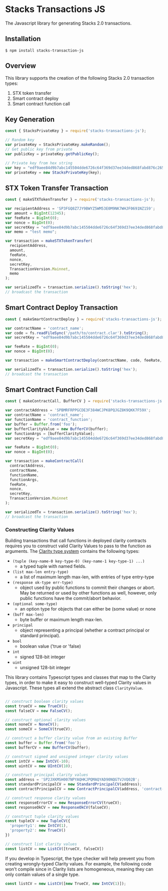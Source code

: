 # Stacks Transactions JS
The Javascript library for generating Stacks 2.0 transactions. 

## Installation

```
$ npm install stacks-transaction-js
```

## Overview
This library supports the creation of the following Stacks 2.0 transaction types:

1. STX token transfer
2. Smart contract deploy
3. Smart contract function call

## Key Generation
```javascript
const { StacksPrivateKey } = require('stacks-transactions-js');

// Random key
var privateKey = StacksPrivateKey.makeRandom();
// Get public key from private
var publicKey = privateKey.getPublicKey();

// Private key from hex string
var key = "edf9aee84d9b7abc145504dde6726c64f369d37ee34ded868fabd876c26570bc01";
var privateKey = new StacksPrivateKey(key);
```

## STX Token Transfer Transaction
```javascript
const { makeSTXTokenTransfer } = require('stacks-transactions-js');

var recipientAddress = 'SP3FGQ8Z7JY9BWYZ5WM53E0M9NK7WHJF0691NZ159';
var amount = BigInt(12345);
var feeRate = BigInt(0);
var nonce = BigInt(0);
var secretKey = "edf9aee84d9b7abc145504dde6726c64f369d37ee34ded868fabd876c26570bc01";
var memo = "test memo";

var transaction = makeSTXTokenTransfer(
  recipientAddress,
  amount,
  feeRate,
  nonce,
  secretKey,
  TransactionVersion.Mainnet,
  memo
);

var serializedTx = transaction.serialize().toString('hex');
// broadcast the transaction
```

## Smart Contract Deploy Transaction

```javascript
const { makeSmartContractDeploy } = require('stacks-transactions-js');

var contractName = 'contract_name';
var code = fs.readFileSync('/path/to/contract.clar').toString();
var secretKey = "edf9aee84d9b7abc145504dde6726c64f369d37ee34ded868fabd876c26570bc01";

var feeRate = BigInt(0);
var nonce = BigInt(0);

var transaction = makeSmartContractDeploy(contractName, code, feeRate, nonce, secretKey, TransactionVersion.Mainnet);

var serializedTx = transaction.serialize().toString('hex');
// broadcast the transaction
```

## Smart Contract Function Call

```javascript
const { makeContractCall, BufferCV } = require('stacks-transactions-js');

var contractAddress = 'SPBMRFRPPGCDE3F384WCJPK8PQJGZ8K9QKK7F59X';
var contractName = 'contract_name';
var functionName = 'contract_function';
var buffer = Buffer.from('foo');
var bufferClarityValue = new BufferCV(buffer);
var functionArgs = [bufferClarityValue];
var secretKey = "edf9aee84d9b7abc145504dde6726c64f369d37ee34ded868fabd876c26570bc01";

var feeRate = BigInt(0);
var nonce = BigInt(0);

var transaction = makeContractCall(
  contractAddress,
  contractName,
  functionName,
  functionArgs,
  feeRate,
  nonce,
  secretKey,
  TransactionVersion.Mainnet
);

var serializedTx = transaction.serialize().toString('hex');
// broadcast the transaction
```

### Constructing Clarity Values

Building transactions that call functions in deployed clarity contracts requires you to construct valid Clarity Values to pass to the function as arguments. The [Clarity type system](https://github.com/blockstack/stacks-blockchain/blob/master/sip/sip-002-smart-contract-language.md#clarity-type-system) contains the following types:

- `(tuple (key-name-0 key-type-0) (key-name-1 key-type-1) ...)`
  - a typed tuple with named fields.
- `(list max-len entry-type)`
  - a list of maximum length max-len, with entries of type entry-type
- `(response ok-type err-type)`
  - object used by public functions to commit their changes or abort. May be returned or used by other functions as well, however, only public functions have the commit/abort behavior.
- `(optional some-type)`
  - an option type for objects that can either be (some value) or none
- `(buff max-len)`
  - byte buffer or maximum length max-len.
- `principal`
  - object representing a principal (whether a contract principal or standard principal).
- `bool`
  - boolean value ('true or 'false)
- `int`
  - signed 128-bit integer
- `uint`
  - unsigned 128-bit integer

This library contains Typescript types and classes that map to the Clarity types, in order to make it easy to construct well-typed Clarity values in Javascript. These types all extend the abstract class `ClarityValue`.

```javascript

// construct boolean clarity values
const trueCV = new TrueCV();
const falseCV = new FalseCV();

// construct optional clarity values
const noneCV = NoneCV();
const someCV = SomeCV(trueCV);

// construct a buffer clarity value from an existing Buffer
const buffer = Buffer.from('foo');
const bufferCV = new BufferCV(buffer);

// construct signed and unsigned integer clarity values
const intCV = new IntCV(-10);
const uintCV = new UIntCV(10);

// construct principal clarity values
const address = 'SP2JXKMSH007NPYAQHKJPQMAQYAD90NQGTVJVQ02B';
const standardPrincipalCV = new StandardPrincipalCV(address);
const contractPrincipalCV = new ContractPrincipalCV(address, 'contract-name');

// construct response clarity values
const responseErrorCV = new ResponseErrorCV(trueCV);
const responseOkCV = new ResponseOkCV(falseCV);

// construct tuple clarity values
const tupleCV = new TupleCV({
  'property1': new IntCV(1),
  'property2': new TrueCV()
})

// construct list clarity values
const listCV = new ListCV([trueCV, falseCV])
```

If you develop in Typescript, the type checker will help prevent you from creating wrongly-typed Clarity values. For example, the following code won't compile since in Clarity lists are homogeneous, meaning they can only contain values of a single type.

```typescript
const listCV = new ListCV([new TrueCV, new IntCV(1)]);
```
